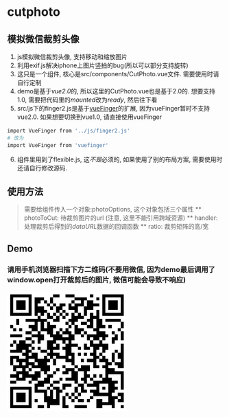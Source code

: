 # cutphoto

## 模拟微信裁剪头像
 1.    js模拟微信裁剪头像, 支持移动和缩放图片
 2.    利用exif.js解决iphone上图片竖拍的bug(所以可以部分支持旋转)
 3.    这只是一个组件, 核心是src/components/CutPhoto.vue文件. 需要使用时请自行定制
 4.    demo是基于*vue2.0*的, 所以这里的CutPhoto.vue也是基于2.0的. 想要支持1.0, 需要把代码里的*mounted*改为*ready*, 然后往下看
 5.    src/js下的finger2.js是基于[vueFinger](https://github.com/Samlin901211/vuefinger)的扩展, 因为vueFinger暂时不支持vue2.0. 如果想要切换到vue1.0, 请直接使用vueFinger

``` bash
import VueFinger from '../js/finger2.js'
# 改为
import VueFinger from 'vuefinger'

```
 6.    组件里用到了flexible.js, 这*不是*必须的, 如果使用了别的布局方案, 需要使用时还请自行修改源码.
 
## 使用方法
  >   需要给组件传入一个对象:photoOptions, 这个对象包括三个属性
  >   **     photoToCut: 待裁剪图片的url  (注意, 这里不能引用跨域资源)
  >   **     handler: 处理裁剪后得到的*dataURL*数据的回调函数
  >   **     ratio: 裁剪矩阵的高/宽

 
## Demo

### 请用手机浏览器扫描下方二维码(不要用微信, 因为demo最后调用了window.open打开裁剪后的图片, 微信可能会导致不响应)

![](https://github.com/clarkshao/cutphoto/blob/master/qrcode.png)